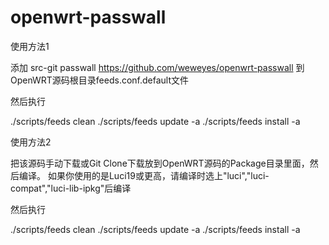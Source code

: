 # openwrt-passwall
使用方法1

添加 src-git passwall https://github.com/weweyes/openwrt-passwall 到 OpenWRT源码根目录feeds.conf.default文件

然后执行

./scripts/feeds clean
./scripts/feeds update -a
./scripts/feeds install -a



使用方法2

把该源码手动下载或Git Clone下载放到OpenWRT源码的Package目录里面，然后编译。 
如果你使用的是Luci19或更高，请编译时选上"luci","luci-compat","luci-lib-ipkg"后编译

然后执行

./scripts/feeds clean
./scripts/feeds update -a
./scripts/feeds install -a

